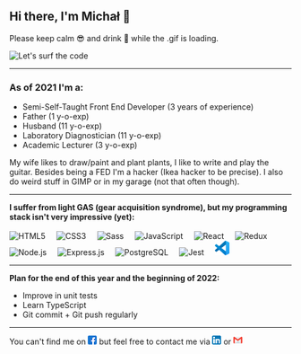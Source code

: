 ## **Hi there, I'm Michał** 👋

Please keep calm 😎 and drink 🥤 while the .gif is loading.

![Let's surf the code](images/code_surfer.gif?raw=true)

---
### **As of 2021 I'm a:** 
- Semi-Self-Taught Front End Developer (3 years of experience)
- Father (1 y-o-exp) 
- Husband (11 y-o-exp) 
- Laboratory Diagnostician (11 y-o-exp) 
- Academic Lecturer (3 y-o-exp)


My wife likes to draw/paint and plant plants, I like to write and play the guitar. Besides being a FED I'm a hacker (Ikea hacker to be precise). I also do weird stuff in GIMP or in my garage (not that often though).

---

**I suffer from light GAS (gear acquisition syndrome), but my programming stack isn't very impressive (yet):**
<br/>
<br/>
<img  alt="HTML5" width="26px" src="https://cdn.jsdelivr.net/gh/devicons/devicon/icons/html5/html5-plain.svg" />&nbsp;&nbsp;&nbsp;&nbsp;
<img  alt="CSS3" width="26px" src="https://cdn.jsdelivr.net/gh/devicons/devicon/icons/css3/css3-plain.svg" />&nbsp;&nbsp;&nbsp;&nbsp;
<img  alt="Sass" width="26px" src="https://cdn.jsdelivr.net/gh/devicons/devicon/icons/sass/sass-original.svg" />&nbsp;&nbsp;&nbsp;&nbsp;
<img  alt="JavaScript" width="26px" src="https://cdn.jsdelivr.net/gh/devicons/devicon/icons/javascript/javascript-original.svg" />&nbsp;&nbsp;&nbsp;&nbsp;
<img  alt="React" width="26px" src="https://cdn.jsdelivr.net/gh/devicons/devicon/icons/react/react-original.svg" />&nbsp;&nbsp;&nbsp;&nbsp;
<img  alt="Redux" width="26px" src="https://cdn.jsdelivr.net/gh/devicons/devicon/icons/redux/redux-original.svg" />&nbsp;&nbsp;&nbsp;&nbsp;
<img  alt="Node.js" width="26px" src="https://cdn.jsdelivr.net/gh/devicons/devicon/icons/nodejs/nodejs-original.svg" />&nbsp;&nbsp;&nbsp;&nbsp;
<img  alt="Express.js" width="26px" src="https://cdn.jsdelivr.net/gh/devicons/devicon/icons/express/express-original.svg" />&nbsp;&nbsp;&nbsp;&nbsp;
<img  alt="PostgreSQL" width="26px" src="https://cdn.jsdelivr.net/gh/devicons/devicon/icons/postgresql/postgresql-plain-wordmark.svg" />&nbsp;&nbsp;&nbsp;&nbsp;
<img alt="Jest" width="26px" src="https://cdn.jsdelivr.net/gh/devicons/devicon/icons/jest/jest-plain.svg" />&nbsp;&nbsp;&nbsp;&nbsp;
<img  alt="Visual Studio Code" width="26px" src="https://raw.githubusercontent.com/github/explore/80688e429a7d4ef2fca1e82350fe8e3517d3494d/topics/visual-studio-code/visual-studio-code.png" />

---

**Plan for the end of this year and the beginning of 2022:**
- Improve in unit tests
- Learn TypeScript
- Git commit + Git push regularly

---

You can't find me on [![Facebook logo](icons/facebook.png)](https://facebook.com) but feel free to contact me via [![Linkedin logo](icons/linkedin.png)](https://www.linkedin.com/in/micha%C5%82-zaremba/) or [![Gmail logo](icons/gmail.png)](mailto:michelevilo@gmail.com)

<!--
 Icons made by <a href="https://www.flaticon.com/authors/freepik" title="Freepik">Freepik</a> from <a href="https://www.flaticon.com/" title="Flaticon"> www.flaticon.com</a>

 Icons made by <a href="https://www.flaticon.com/authors/pixel-perfect" title="Pixel perfect">Pixel perfect</a> from <a href="https://www.flaticon.com/" title="Flaticon"> www.flaticon.com</a>
-->
